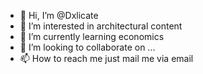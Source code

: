 - 👋 Hi, I’m @Dxlicate
- 👀 I’m interested in architectural content
- 🌱 I’m currently learning economics
- 💞️ I’m looking to collaborate on ...
- 📫 How to reach me just mail me via email

<!---
Dxlicate/Dxlicate is a ✨ special ✨ repository because its `README.md` (this file) appears on your GitHub profile.
You can click the Preview link to take a look at your changes.
--->
